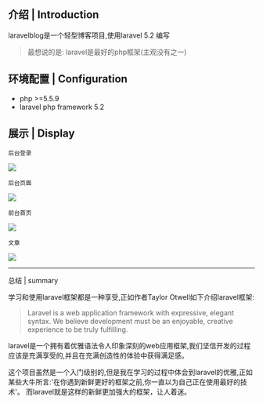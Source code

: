 ## 介绍 | Introduction
laravelblog是一个轻型博客项目,使用laravel 5.2 编写
> 最想说的是: laravel是最好的php框架(主观没有之一)
## 环境配置 | Configuration 
- php >=5.5.9
- laravel php framework 5.2

## 展示 | Display

`后台登录`

![](http://okxzkjtey.bkt.clouddn.com/lalogin.png)

`后台页面`

![](http://okxzkjtey.bkt.clouddn.com/ladetail.png)

`前台首页`

![](http://okxzkjtey.bkt.clouddn.com/frontpage.png)

`文章`

![](http://okxzkjtey.bkt.clouddn.com/aritcle.png)

 
 -----------------------------
 
 总结 | summary 

  学习和使用laravel框架都是一种享受,正如作者Taylor Otwell如下介绍laravel框架:


 > Laravel is a web application framework with expressive, elegant syntax.  We believe development must be an enjoyable, 
 creative experience to be truly fulfilling.

laravel是一个拥有着优雅语法令人印象深刻的web应用框架,我们坚信开发的过程应该是充满享受的,并且在充满创造性的体验中获得满足感。

这个项目虽然是一个入门级别的,但是我在学习的过程中体会到laravel的优雅,正如某些大牛所言:'在你遇到新鲜更好的框架之前,你一直以为自己正在使用最好的技术'。
而laravel就是这样的新鲜更加强大的框架，让人着迷。

